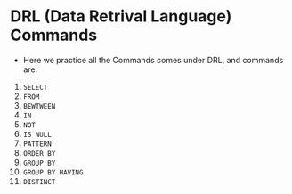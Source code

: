 # DRL (Data Retrival Language) Commands

- Here we practice all the Commands comes under DRL, and commands are:

1.  `SELECT`
2.  `FROM`
3.  `BEWTWEEN`
4.  `IN`
5.  `NOT`
6.  `IS NULL`
7.  `PATTERN`
8.  `ORDER BY`
9.  `GROUP BY`
10. `GROUP BY HAVING`
11. `DISTINCT`

